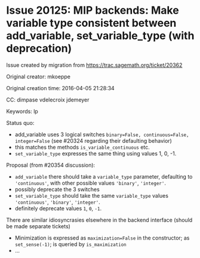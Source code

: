 # Issue 20125: MIP backends: Make variable type consistent between add_variable, set_variable_type (with deprecation)

Issue created by migration from https://trac.sagemath.org/ticket/20362

Original creator: mkoeppe

Original creation time: 2016-04-05 21:28:34

CC:  dimpase vdelecroix jdemeyer

Keywords: lp

Status quo:
 * add_variable uses 3 logical switches `binary=False, continuous=False, integer=False` (see #20324 regarding their defaulting behavior)
 * this matches the methods `is_variable_continuous` etc.
 * `set_variable_type` expresses the same thing using values 1, 0, -1. 

Proposal (from #20354 discussion):
 * `add_variable` there should take a `variable_type` parameter, defaulting to `'continuous'`, with other possible values `'binary'`, `'integer'`.
 * possibly deprecate the 3 switches
 * `set_variable_type` should take the same `variable_type` values `'continuous'`, `'binary'`, `'integer'`.
 * definitely deprecate values `1`, `0`, `-1`.

There are similar idiosyncrasies elsewhere in the backend interface (should be made separate tickets)
 * Minimization is expressed as `maximization=False` in the constructor; as `set_sense(-1)`; is queried by `is_maximization`
 * ...

